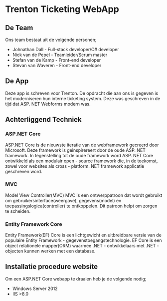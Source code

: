 ﻿# Trenton Ticketing WebApp

## De Team

Ons team bestaat uit de volgende personen; 

- Johnathan Dall - Full-stack developer/C# developer
- Nick van de Pepel - Teamleider/Scrum master
- Stefan van de Kamp - Front-end developer
- Stevan van Waveren - Front-end developer

## De App

Deze app is schreven voor Trenton. De opdracht die aan ons is gegeven is het moderniseren hun interne ticketing system. Deze was geschreven in de tijd dat <span>ASP. NET</span> Webforms modern was.

## Achterliggend Techniek

### <span>ASP.NET</span> Core

<span>ASP.NET</span> Core is de nieuwste iteratie van de webframework gecreerd door Microsoft. Deze framework is geinspirereert door de oude <span>ASP. NET</span> framework. In tegenstelling tot de oude framework word <span>ASP. NET</span> Core ontwikkeld als een modulair open - source framework die, in de toekomst, zowel voor websites als cross - platform. NET framework applicatie geschreven word.

### MVC

Model View Controller(MVC) MVC is een ontwerppatroon dat wordt gebruikt om gebruikersinterface(weergave), gegevens(model) en toepassingslogica(controller) te ontkoppelen. Dit patroon helpt om zorgen te scheiden.

### Entity Framework Core

Entity Framework(EF) Core is een lichtgewicht en uitbreidbare versie van de populaire Entity Framework - gegevenstoegangstechnologie. EF Core is een object relationele mapper(ORM) waarmee .NET - ontwikkelaars met .NET - objecten kunnen werken met een database.

## Installatie procedure website

Om een <span>ASP.NET</span> Core webapp te draaien heb je de volgende nodig;

- Windows Server 2012
- IIS >8.0

